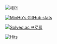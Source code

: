 ![헤더](https://capsule-render.vercel.app/api?type=venom&height=200&color=gradient&text=개발%20레쓰고&fontSize=50&reversal=false&textBg=false&fontAlign=50&descAlign=50&fontColor=000)

[![MinHo's GitHub stats](https://github-readme-stats.vercel.app/api?username=pmhlj)](https://github.com/pmhlj)

[![Solved.ac
프로필](http://mazassumnida.wtf/api/generate_badge?boj=pmhlj)](https://solved.ac/pmhlj)

[![Hits](https://hits.seeyoufarm.com/api/count/incr/badge.svg?url=https%3A%2F%2Fgithub.com%2Fpmhlj&count_bg=%230F1AB4&title_bg=%23555555&icon=&icon_color=%238A2CC6&title=hits&edge_flat=false)](https://hits.seeyoufarm.com)